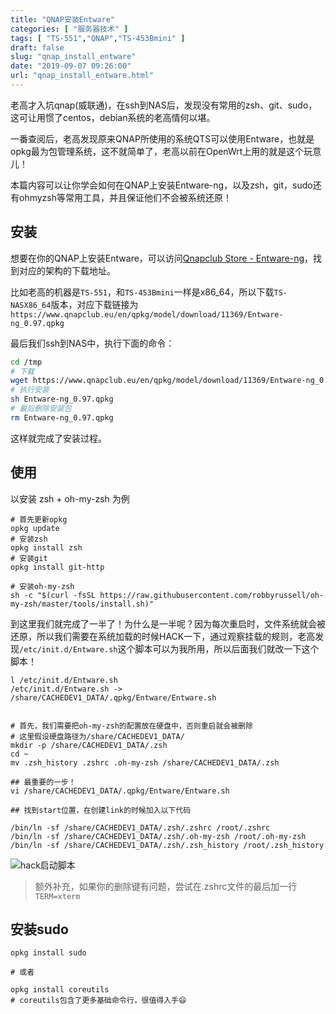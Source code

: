 ```yaml
---
title: "QNAP安装Entware"
categories: [ "服务器技术" ]
tags: [ "TS-551","QNAP","TS-453Bmini" ]
draft: false
slug: "qnap_install_entware"
date: "2019-09-07 09:26:00"
url: "qnap_install_entware.html"
---
```


老高才入坑qnap(威联通)，在ssh到NAS后，发现没有常用的zsh、git、sudo，这可让用惯了centos，debian系统的老高情何以堪。

一番查阅后，老高发现原来QNAP所使用的系统QTS可以使用Entware，也就是opkg最为包管理系统，这不就简单了，老高以前在OpenWrt上用的就是这个玩意儿！

本篇内容可以让你学会如何在QNAP上安装Entware-ng，以及zsh，git，sudo还有ohmyzsh等常用工具，并且保证他们不会被系统还原！


<!--more-->


## 安装

想要在你的QNAP上安装Entware，可以访问[Qnapclub Store - Entware-ng][1]，找到对应的架构的下载地址。

比如老高的机器是`TS-551`，和`TS-453Bmini`一样是x86_64，所以下载`TS-NASX86_64`版本，对应下载链接为`https://www.qnapclub.eu/en/qpkg/model/download/11369/Entware-ng_0.97.qpkg`

最后我们ssh到NAS中，执行下面的命令：

```bash
cd /tmp
# 下载
wget https://www.qnapclub.eu/en/qpkg/model/download/11369/Entware-ng_0.97.qpkg
# 执行安装
sh Entware-ng_0.97.qpkg
# 最后删除安装包
rm Entware-ng_0.97.qpkg
```

这样就完成了安装过程。

## 使用

以安装 zsh + oh-my-zsh 为例

```
# 首先更新opkg
opkg update
# 安装zsh
opkg install zsh
# 安装git
opkg install git-http

# 安装oh-my-zsh
sh -c "$(curl -fsSL https://raw.githubusercontent.com/robbyrussell/oh-my-zsh/master/tools/install.sh)"
```

到这里我们就完成了一半了！为什么是一半呢？因为每次重启时，文件系统就会被还原，所以我们需要在系统加载的时候HACK一下，通过观察挂载的规则，老高发现`/etc/init.d/Entware.sh`这个脚本可以为我所用，所以后面我们就改一下这个脚本！

```
l /etc/init.d/Entware.sh
/etc/init.d/Entware.sh -> /share/CACHEDEV1_DATA/.qpkg/Entware/Entware.sh


# 首先，我们需要把oh-my-zsh的配置放在硬盘中，否则重启就会被删除
# 这里假设硬盘路径为/share/CACHEDEV1_DATA/
mkdir -p /share/CACHEDEV1_DATA/.zsh
cd ~
mv .zsh_history .zshrc .oh-my-zsh /share/CACHEDEV1_DATA/.zsh

## 最重要的一步！
vi /share/CACHEDEV1_DATA/.qpkg/Entware/Entware.sh

## 找到start位置，在创建link的时候加入以下代码

/bin/ln -sf /share/CACHEDEV1_DATA/.zsh/.zshrc /root/.zshrc
/bin/ln -sf /share/CACHEDEV1_DATA/.zsh/.oh-my-zsh /root/.oh-my-zsh
/bin/ln -sf /share/CACHEDEV1_DATA/.zsh/.zsh_history /root/.zsh_history
```
![hack启动脚本][2]

> 额外补充，如果你的删除键有问题，尝试在.zshrc文件的最后加一行 `TERM=xterm`

## 安装sudo

```
opkg install sudo

# 或者

opkg install coreutils
# coreutils包含了更多基础命令行，很值得入手😄
```


  [1]: https://www.qnapclub.eu/en/qpkg/286
  [2]: https://blog.phpgao.com/usr/uploads/2019/09/1132919925.png